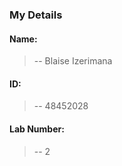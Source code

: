 ### My Details

#### Name:

> -- Blaise Izerimana

#### ID:

> -- 48452028

#### Lab Number:

> -- 2
